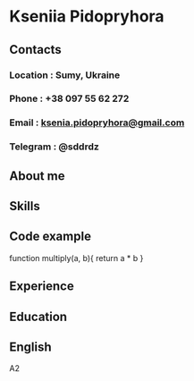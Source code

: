 # Kseniia Pidopryhora

## Contacts
### Location : Sumy, Ukraine
### Phone : +38 097 55 62 272
### Email : ksenia.pidopryhora@gmail.com
### Telegram : @sddrdz
## About me

## Skills

## Code example
function multiply(a, b){
return a * b
}

## Experience

## Education

## English
A2
